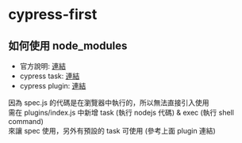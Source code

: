 # cypress-first

## 如何使用 node_modules

- 官方說明: [連結](https://docs.cypress.io/faq/questions/using-cypress-faq#How-do-I-require-or-import-node-modules-in-Cypress)
- cypress task: [連結](https://docs.cypress.io/api/commands/task)
- cypress plugin: [連結](https://docs.cypress.io/api/plugins/writing-a-plugin)

因為 spec.js 的代碼是在瀏覽器中執行的，所以無法直接引入使用  
需在 plugins/index.js 中新增 task (執行 nodejs 代碼) & exec (執行 shell command)  
來讓 spec 使用，另外有預設的 task 可使用 (參考上面 plugin 連結)
